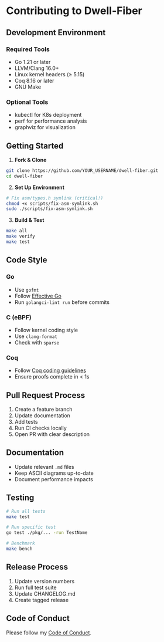 # Contributing to Dwell-Fiber

## Development Environment

### Required Tools
- Go 1.21 or later
- LLVM/Clang 16.0+
- Linux kernel headers (≥ 5.15)
- Coq 8.16 or later
- GNU Make

### Optional Tools
- kubectl for K8s deployment
- perf for performance analysis
- graphviz for visualization

## Getting Started

1. **Fork & Clone**
```bash
git clone https://github.com/YOUR_USERNAME/dwell-fiber.git
cd dwell-fiber
```

2. **Set Up Environment**
```bash
# Fix asm/types.h symlink (critical!)
chmod +x scripts/fix-asm-symlink.sh
sudo ./scripts/fix-asm-symlink.sh
```

3. **Build & Test**
```bash
make all
make verify
make test
```

## Code Style

### Go
- Use `gofmt`
- Follow [Effective Go](https://golang.org/doc/effective_go.html)
- Run `golangci-lint run` before commits

### C (eBPF)
- Follow kernel coding style
- Use `clang-format`
- Check with `sparse`

### Coq
- Follow [Coq coding guidelines](https://coq.inria.fr/refman/practical-tools/coq-coding-guidelines.html)
- Ensure proofs complete in < 1s

## Pull Request Process

1. Create a feature branch
2. Update documentation
3. Add tests
4. Run CI checks locally
5. Open PR with clear description

## Documentation

- Update relevant `.md` files
- Keep ASCII diagrams up-to-date
- Document performance impacts

## Testing

```bash
# Run all tests
make test

# Run specific test
go test ./pkg/... -run TestName

# Benchmark
make bench
```

## Release Process

1. Update version numbers
2. Run full test suite
3. Update CHANGELOG.md
4. Create tagged release

## Code of Conduct

Please follow my [Code of Conduct](CODE_OF_CONDUCT.md).